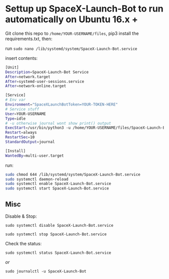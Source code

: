 # Settup up SpaceX-Launch-Bot to run automatically on Ubuntu 16.x +

Git clone this repo to `/home/YOUR-USERNAME/files`, pip3 install the requirements.txt, then:

run `sudo nano /lib/systemd/system/SpaceX-Launch-Bot.service`

insert contents:
```bash
[Unit]
Description=SpaceX-Launch-Bot Service
After=network.target
After=systemd-user-sessions.service
After=network-online.target

[Service]
# Env var
Environment="SpaceXLaunchBotToken=YOUR-TOKEN-HERE"
# Service stuff
User=YOUR-USERNAME
Type=idle
# -u otherwise journal wont show print() output
ExecStart=/usr/bin/python3 -u /home/YOUR-USERNAME/files/SpaceX-Launch-Bot/source/main.py
Restart=always
RestartSec=10
StandardOutput=journal

[Install]
WantedBy=multi-user.target
```

run:
```bash
sudo chmod 644 /lib/systemd/system/SpaceX-Launch-Bot.service
sudo systemctl daemon-reload
sudo systemctl enable SpaceX-Launch-Bot.service
sudo systemctl start SpaceX-Launch-Bot.service
```

## Misc

Disable & Stop:

`sudo systemctl disable SpaceX-Launch-Bot.service`

`sudo systemctl stop SpaceX-Launch-Bot.service`

Check the status:

`sudo systemctl status SpaceX-Launch-Bot.service`

*or*

`sudo journalctl -u SpaceX-Launch-Bot`
